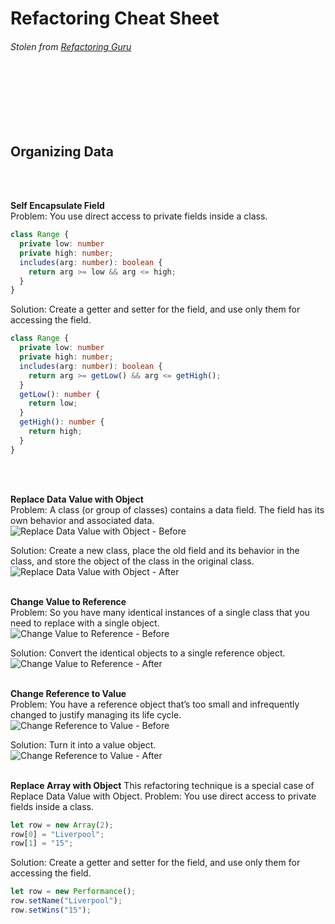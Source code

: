 # **Refactoring Cheat Sheet**
###### Stolen from  [Refactoring Guru](http://refactoring.guru)

<br/>
<br/>
<br/>
<br/>
<br/>

## **Organizing Data**
<br/>
<br/>

**Self Encapsulate Field**  
Problem: You use direct access to private fields inside a class.
```typescript
class Range {
  private low: number
  private high: number;
  includes(arg: number): boolean {
    return arg >= low && arg <= high;
  }
}
```

Solution: Create a getter and setter for the field, and use only them for accessing the field.
```typescript
class Range {
  private low: number
  private high: number;
  includes(arg: number): boolean {
    return arg >= getLow() && arg <= getHigh();
  }
  getLow(): number {
    return low;
  }
  getHigh(): number {
    return high;
  }
}
```
<br/>
<br/>

**Replace Data Value with Object**  
Problem: A class (or group of classes) contains a data field. The field has its own behavior and associated data.   
![Replace Data Value with Object - Before](https://refactoring.guru/images/refactoring/diagrams/Replace%20Data%20Value%20with%20Object%20-%20Before.png)

Solution: Create a new class, place the old field and its behavior in the class, and store the object of the class in the original class.   
![Replace Data Value with Object - After](https://refactoring.guru/images/refactoring/diagrams/Replace%20Data%20Value%20with%20Object%20-%20After.png)
<br/>
<br/>

**Change Value to Reference**  
Problem: So you have many identical instances of a single class that you need to replace with a single object.      
![Change Value to Reference - Before](https://refactoring.guru/images/refactoring/diagrams/Change%20Value%20to%20Reference%20-%20Before.png)

Solution: Convert the identical objects to a single reference object.   
![Change Value to Reference - After](https://refactoring.guru/images/refactoring/diagrams/Change%20Value%20to%20Reference%20-%20After.png)
<br/>
<br/>

**Change Reference to Value**  
Problem: You have a reference object that’s too small and infrequently changed to justify managing its life cycle.      
![Change Reference to Value - Before](https://refactoring.guru/images/refactoring/diagrams/Change%20Reference%20to%20Value%20-%20Before.png)

Solution: Turn it into a value object.   
![Change Reference to Value - After](https://refactoring.guru/images/refactoring/diagrams/Change%20Reference%20to%20Value%20-%20After.png)
<br/>
<br/>

**Replace Array with Object**
This refactoring technique is a special case of Replace Data Value with Object.
Problem: You use direct access to private fields inside a class.
```typescript
let row = new Array(2);
row[0] = "Liverpool";
row[1] = "15";
```

Solution: Create a getter and setter for the field, and use only them for accessing the field.
```typescript
let row = new Performance();
row.setName("Liverpool");
row.setWins("15");
```